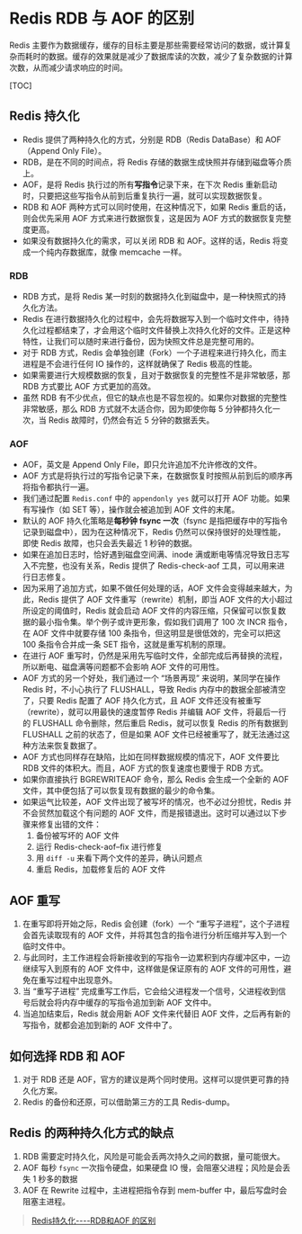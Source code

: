 # Redis RDB 与 AOF 的区别

Redis 主要作为数据缓存，缓存的目标主要是那些需要经常访问的数据，或计算复杂而耗时的数据。缓存的效果就是减少了数据库读的次数，减少了复杂数据的计算次数，从而减少请求响应的时间。

[TOC]

## Redis 持久化

- Redis 提供了两种持久化的方式，分别是 RDB（Redis DataBase）和 AOF（Append Only File）。
- RDB，是在不同的时间点，将 Redis 存储的数据生成快照并存储到磁盘等介质上。
- AOF，是将 Redis 执行过的所有**写指令**记录下来，在下次 Redis 重新启动时，只要把这些写指令从前到后重复执行一遍，就可以实现数据恢复。
- RDB 和 AOF 两种方式可以同时使用，在这种情况下，如果 Redis 重启的话，则会优先采用 AOF 方式来进行数据恢复，这是因为 AOF 方式的数据恢复完整度更高。
- 如果没有数据持久化的需求，可以关闭 RDB 和 AOF。这样的话，Redis 将变成一个纯内存数据库，就像 memcache 一样。

### RDB

- RDB 方式，是将 Redis 某一时刻的数据持久化到磁盘中，是一种快照式的持久化方法。
- Redis 在进行数据持久化的过程中，会先将数据写入到一个临时文件中，待持久化过程都结束了，才会用这个临时文件替换上次持久化好的文件。正是这种特性，让我们可以随时来进行备份，因为快照文件总是完整可用的。
- 对于 RDB 方式，Redis 会单独创建（Fork）一个子进程来进行持久化，而主进程是不会进行任何 IO 操作的，这样就确保了 Redis 极高的性能。
- 如果需要进行大规模数据的恢复，且对于数据恢复的完整性不是非常敏感，那 RDB 方式要比 AOF 方式更加的高效。
- 虽然 RDB 有不少优点，但它的缺点也是不容忽视的。如果你对数据的完整性非常敏感，那么 RDB 方式就不太适合你，因为即使你每 5 分钟都持久化一次，当 Redis 故障时，仍然会有近 5 分钟的数据丢失。

### AOF

- AOF，英文是 Append Only File，即只允许追加不允许修改的文件。
- AOF 方式是将执行过的写指令记录下来，在数据恢复时按照从前到后的顺序再将指令都执行一遍。
- 我们通过配置 `Redis.conf` 中的 `appendonly yes` 就可以打开 AOF 功能。如果有写操作（如 SET 等），操作就会被追加到 AOF 文件的末尾。
- 默认的 AOF 持久化策略是**每秒钟 fsync 一次**（fsync 是指把缓存中的写指令记录到磁盘中），因为在这种情况下，Redis 仍然可以保持很好的处理性能，即使 Redis 故障，也只会丢失最近 1 秒钟的数据。
- 如果在追加日志时，恰好遇到磁盘空间满、inode 满或断电等情况导致日志写入不完整，也没有关系，Redis 提供了 Redis-check-aof 工具，可以用来进行日志修复。
- 因为采用了追加方式，如果不做任何处理的话，AOF 文件会变得越来越大，为此，Redis 提供了 AOF 文件重写（rewrite）机制，即当 AOF 文件的大小超过所设定的阈值时，Redis 就会启动 AOF 文件的内容压缩，只保留可以恢复数据的最小指令集。举个例子或许更形象，假如我们调用了 100 次 INCR 指令，在 AOF 文件中就要存储 100 条指令，但这明显是很低效的，完全可以把这 100 条指令合并成一条 SET 指令，这就是重写机制的原理。
- 在进行 AOF 重写时，仍然是采用先写临时文件，全部完成后再替换的流程，所以断电、磁盘满等问题都不会影响 AOF 文件的可用性。
- AOF 方式的另一个好处，我们通过一个 “场景再现” 来说明，某同学在操作 Redis 时，不小心执行了 FLUSHALL，导致 Redis 内存中的数据全部被清空了，只要 Redis 配置了 AOF 持久化方式，且 AOF 文件还没有被重写（rewrite），就可以用最快的速度暂停 Redis 并编辑 AOF 文件，将最后一行的 FLUSHALL 命令删除，然后重启 Redis，就可以恢复 Redis 的所有数据到 FLUSHALL 之前的状态了，但是如果 AOF 文件已经被重写了，就无法通过这种方法来恢复数据了。
- AOF 方式也同样存在缺陷，比如在同样数据规模的情况下，AOF 文件要比 RDB 文件的体积大。而且，AOF 方式的恢复速度也要慢于 RDB 方式。
- 如果你直接执行 BGREWRITEAOF 命令，那么 Redis 会生成一个全新的 AOF 文件，其中便包括了可以恢复现有数据的最少的命令集。
- 如果运气比较差，AOF 文件出现了被写坏的情况，也不必过分担忧，Redis 并不会贸然加载这个有问题的 AOF 文件，而是报错退出。这时可以通过以下步骤来修复出错的文件：
  1. 备份被写坏的 AOF 文件
  2. 运行 Redis-check-aof–fix 进行修复
  3. 用 `diff -u` 来看下两个文件的差异，确认问题点
  4. 重启 Redis，加载修复后的 AOF 文件

## AOF 重写

1. 在重写即将开始之际，Redis 会创建（fork）一个 “重写子进程”，这个子进程会首先读取现有的 AOF 文件，并将其包含的指令进行分析压缩并写入到一个临时文件中。
2. 与此同时，主工作进程会将新接收到的写指令一边累积到内存缓冲区中，一边继续写入到原有的 AOF 文件中，这样做是保证原有的 AOF 文件的可用性，避免在重写过程中出现意外。
3. 当 “重写子进程” 完成重写工作后，它会给父进程发一个信号，父进程收到信号后就会将内存中缓存的写指令追加到新 AOF 文件中。
4. 当追加结束后，Redis 就会用新 AOF 文件来代替旧 AOF 文件，之后再有新的写指令，就都会追加到新的 AOF  文件中了。

## 如何选择 RDB 和 AOF

1. 对于 RDB 还是 AOF，官方的建议是两个同时使用。这样可以提供更可靠的持久化方案。
2. Redis 的备份和还原，可以借助第三方的工具 Redis-dump。

## Redis 的两种持久化方式的缺点

1. RDB 需要定时持久化，风险是可能会丢两次持久之间的数据，量可能很大。
2. AOF 每秒 `fsync` 一次指令硬盘，如果硬盘 IO 慢，会阻塞父进程；风险是会丢失 1 秒多的数据
3. AOF 在 Rewrite 过程中，主进程把指令存到 mem-buffer 中，最后写盘时会阻塞主进程。

> [Redis持久化----RDB和AOF 的区别](https://blog.csdn.net/ljheee/article/details/76284082)
